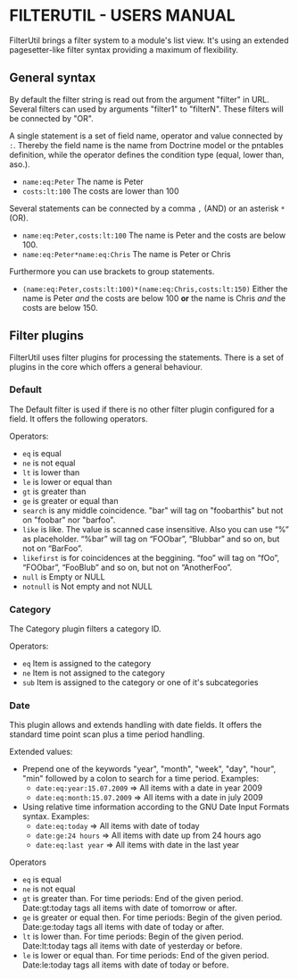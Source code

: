 
# FILTERUTIL - USERS MANUAL #

FilterUtil brings a filter system to a module's list view. It's using an extended
pagesetter­-like filter syntax providing a maximum of flexibility.


## General syntax ##

By default the filter string is read out from the argument "filter" in URL.
Several filters can used by arguments "filter1" to "filterN". These filters will be connected by "OR".

A single statement is a set of field name, operator and value connected by `:`.
Thereby the field name is the name from Doctrine model or the pntables definition,
while the operator defines the condition type (equal, lower than, aso.).

- `name:eq:Peter` The name is Peter
- `costs:lt:100` The costs are lower than 100

Several statements can be connected by a comma `,` (AND) or an asterisk `*` (OR).

- `name:eq:Peter,costs:lt:100`
  The name is Peter and the costs are below 100.
- `name:eq:Peter*name:eq:Chris`
  The name is Peter or Chris

Furthermore you can use brackets to group statements.

- `(name:eq:Peter,costs:lt:100)*(name:eq:Chris,costs:lt:150)`
  Either the name is Peter _and_ the costs are below 100 __or__ the name is Chris
  _and_ the costs are below 150.


## Filter plugins ##

FilterUtil uses filter plugins for processing the statements.
There is a set of plugins in the core which offers a general behaviour.

### Default ###

The Default filter is used if there is no other filter plugin configured for a field.
It offers the following operators.

Operators:

- `eq` is equal
- `ne` is not equal
- `lt` is lower than
- `le` is lower or equal than
- `gt` is greater than
- `ge` is greater or equal than
- `search` is any middle coincidence.
  "bar" will tag on "foobarthis" but not on "foobar" nor "barfoo".
- `like` is like.
  The value is scanned case insensitive. Also you can use “%” as placeholder.
  “%bar” will tag on “FOObar”, “Blubbar” and so on, but not on “BarFoo”.
- `likefirst` is for coincidences at the beggining.
  “foo” will tag on “fOo”, “FOObar”, “FooBlub” and so on, but not on “AnotherFoo”.
- `null` is Empty or NULL
- `notnull` is Not empty and not NULL

### Category ###

The Category plugin filters a category ID.

Operators:

- `eq` Item is assigned to the category
- `ne` Item is not assigned to the category
- `sub` Item is assigned to the category or one of it's subcategories

### Date ###

This plugin allows and extends handling with date fields.
It offers the standard time point scan plus a time period handling.

Extended values:

- Prepend one of the keywords "year", "month", "week", "day", "hour", "min"
  followed by a colon to search for a time period. Examples:
  * `date:eq:year:15.07.2009` => All items with a date in year 2009
  * `date:eq:month:15.07.2009` => All items with a date in july 2009
- Using relative time information according to the GNU Date Input Formats syntax. Examples:
  * `date:eq:today` => All items with date of today
  * `date:ge:­24 hours` => All items with date up from 24 hours ago
  * `date:eq:last year` => All items with date in the last year

Operators

- `eq` is equal
- `ne` is not equal
- `gt` is greater than.
  For time periods: End of the given period. Date:gt:today tags all items with date of tomorrow or after.
- `ge` is greater or equal then.
  For time periods: Begin of the given period. Date:ge:today tags all items with date of today or after.
- `lt` is lower than.
  For time periods: Begin of the given period. Date:lt:today tags all items with date of yesterday or before.
- `le` is lower or equal than.
  For time periods: End of the given period. Date:le:today tags all items with date of today or before.
